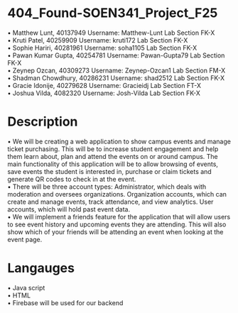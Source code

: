 # 404_Found-SOEN341_Project_F25

•	Matthew Lunt, 40137949       Username: Matthew-Lunt   Lab Section FK-X <br />
•	Kruti Patel, 40259909        Username: kruti172       Lab Section FK-X <br />
•	Sophie Hariri, 40281961      Username: soha1105       Lab Section FK-X <br />
•	Pawan Kumar Gupta, 40254781  Username: Pawan-Gupta79  Lab Section FK-X  <br />
•	Zeynep Ozcan, 40309273       Username: Zeynep-Ozcan1  Lab Section FM-X <br />
•	Shadman Chowdhury, 40286231  Username: shad2512       Lab Section FK-X <br />
•	Gracie Idonije, 40279628     Username: Gracieidj      Lab Section FT-X <br />
•	Joshua Vilda, 4082320        Username: Josh-Vilda     Lab Section FK-X <br />

# Description
•	We will be creating a web application to show campus events and manage ticket purchasing. This will be to increase student engagement and help them learn about, plan and attend the events on or around campus. The main functionality of this application will be to allow browsing of events, save events the student is interested in, purchase or claim tickets and generate QR codes to check in at the event. <br />
•	There will be three account types: Administrator, which deals with moderation and oversees organizations. Organization accounts, which can create and manage events, track attendance, and view analytics. User accounts, which will hold past event data.<br />
•	We will implement a friends feature for the application that will allow users to see event history and upcoming events they are attending. This will also show which of your friends will be attending an event when looking at the event page.<br />

# Langauges
•	Java script<br />
•	HTML<br />
•	Firebase will be used for our backend

